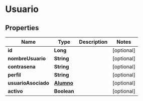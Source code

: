 

# Usuario


## Properties

| Name | Type | Description | Notes |
|------------ | ------------- | ------------- | -------------|
|**id** | **Long** |  |  [optional] |
|**nombreUsuario** | **String** |  |  [optional] |
|**contrasena** | **String** |  |  [optional] |
|**perfil** | **String** |  |  [optional] |
|**usuarioAsociado** | [**Alumno**](Alumno.md) |  |  [optional] |
|**activo** | **Boolean** |  |  [optional] |



